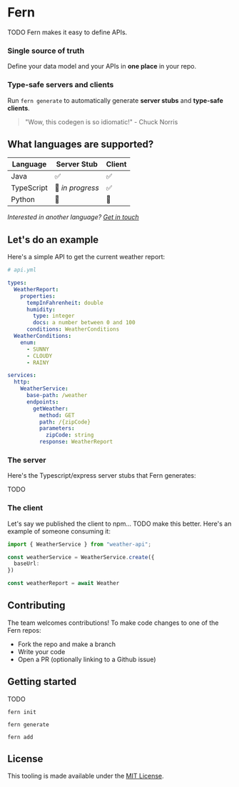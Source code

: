 # Fern

</p>

TODO Fern makes it easy to define APIs.

### Single source of truth

Define your data model and your APIs in **one place** in your repo.

### Type-safe servers and clients

Run `fern generate` to automatically generate **server stubs** and **type-safe clients**.

> "Wow, this codegen is so idiomatic!" - Chuck Norris

## What languages are supported?

| **Language** | **Server Stub**  | **Client** |
| ------------ | ---------------- | ---------- |
| Java         | ✅               | ✅         |
| TypeScript   | 🚧 _in progress_ | ✅         |
| Python       | 🚧               | 🚧         |

_Interested in another language? [Get in touch](hey@buildwithfern.com)_

## Let's do an example

Here's a simple API to get the current weather report:

```yaml
# api.yml

types:
  WeatherReport:
    properties:
      tempInFahrenheit: double
      humidity:
        type: integer
        docs: a number between 0 and 100
      conditions: WeatherConditions
  WeatherConditions:
    enum:
      - SUNNY
      - CLOUDY
      - RAINY

services:
  http:
    WeatherService:
      base-path: /weather
      endpoints:
        getWeather:
          method: GET
          path: /{zipCode}
          parameters:
            zipCode: string
          response: WeatherReport
```

### The server

Here's the Typescript/express server stubs that Fern generates:

TODO

### The client

Let's say we published the client to npm... TODO make this better. Here's an example of someone consuming it:

```ts
import { WeatherService } from "weather-api";

const weatherService = WeatherService.create({
  baseUrl:
})

const weatherReport = await Weather

```

## Contributing

The team welcomes contributions! To make code changes to one of the Fern repos:

- Fork the repo and make a branch
- Write your code
- Open a PR (optionally linking to a Github issue)

## Getting started

TODO

`fern init`

`fern generate`

`fern add`

## License

This tooling is made available under the [MIT License](LICENSE).
